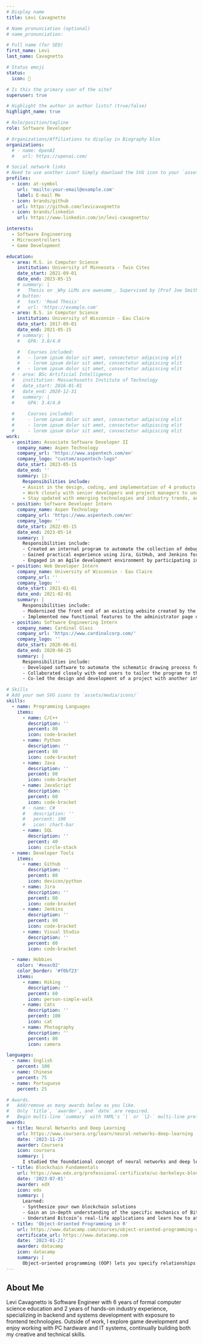 ```yaml
---
# Display name
title: Levi Cavagnetto

# Name pronunciation (optional)
# name_pronunciation: 

# Full name (for SEO)
first_name: Levi
last_name: Cavagnetto

# Status emoji
status:
  icon: 🥾

# Is this the primary user of the site?
superuser: true

# Highlight the author in author lists? (true/false)
highlight_name: true

# Role/position/tagline
role: Software Developer

# Organizations/Affiliations to display in Biography blox
organizations:
  # - name: OpenAI
  #   url: https://openai.com/

# Social network links
# Need to use another icon? Simply download the SVG icon to your `assets/media/icons/` folder.
profiles:
  - icon: at-symbol
    url: 'mailto:your-email@example.com'
    label: E-mail Me
  - icon: brands/github
    url: https://github.com/levicavagnetto
  - icon: brands/linkedin
    url: https://www.linkedin.com/in/levi-cavagnetto/

interests:
  - Software Engineering
  - Microcontrollers
  - Game Development

education:
  - area: M.S. in Computer Science
    institution: University of Minnesota - Twin Cites
    date_start: 2021-09-01
    date_end: 2023-05-15
    # summary: |
    #   Thesis on _Why LLMs are awesome_. Supervised by [Prof Joe Smith](https://example.com). Presented papers at 5 IEEE conferences with the contributions being published in 2 Springer journals.
    # button:
    #   text: 'Read Thesis'
    #   url: 'https://example.com'
  - area: B.S. in Computer Science
    institution: University of Wisconsin - Eau Claire
    date_start: 2017-09-01
    date_end: 2021-05-15
    # summary: |
    #   GPA: 3.8/4.0

    #   Courses included:
    #   - lorem ipsum dolor sit amet, consectetur adipiscing elit
    #   - lorem ipsum dolor sit amet, consectetur adipiscing elit
    #   - lorem ipsum dolor sit amet, consectetur adipiscing elit
  # - area: BSc Artificial Intelligence
  #   institution: Massachusetts Institute of Technology
  #   date_start: 2016-01-01
  #   date_end: 2020-12-31
  #   summary: |
  #     GPA: 3.4/4.0
      
  #     Courses included:
  #     - lorem ipsum dolor sit amet, consectetur adipiscing elit
  #     - lorem ipsum dolor sit amet, consectetur adipiscing elit
  #     - lorem ipsum dolor sit amet, consectetur adipiscing elit
work:
  - position: Associate Software Developer II
    company_name: Aspen Technology
    company_url: 'https://www.aspentech.com/en'
    company_logo: "custom/aspentech-logo"
    date_start: 2023-05-15
    date_end: ''
    summary: |2-
      Responsibilities include:
      - Assist in the design, coding, and implementation of 4 products within AspenTech’s digital grid management solution.
      - Work closely with senior developers and project managers to understand project requirements, contribute to project planning, and deliver approximately 3 new features per year.
      - Stay updated with emerging technologies and industry trends, and actively seek opportunities for professional growth and skill enhancement at my company.
  - position: Software Developer Intern
    company_name: Aspen Technology
    company_url: 'https://www.aspentech.com/en'
    company_logo: ''
    date_start: 2022-05-15
    date_end: 2023-05-14
    summary: |
      Responsibilities include:
      - Created an internal program to automate the collection of debug information from over 100 customer servers, streamlining one part of the debugging process.
      - Gained practical experience using Jira, GitHub, and Jenkins for project management, version control, and continuous integration, while actively exploring new programming techniques and best practices.
      - Engaged in an Agile development environment by participating in daily stand-ups, sprint planning, and retrospectives, contributing to iterative project cycles and team collaboration.
  - position: Web Developer Intern
    company_name: University of Wisconsin - Eau Claire
    company_url: ''
    company_logo: ''
    date_start: 2021-01-01
    date_end: 2021-02-01
    summary: |
      Responsibilities include:
      - Modernized the front end of an existing website created by the career services department, used for connecting students with UW Eau Claire alumni.
      - Implemented new functional features to the administrator page of the website.
  - position: Software Engineering Intern
    company_name: Cardinal Glass
    company_url: 'https://www.cardinalcorp.com/'
    company_logo: ''
    date_start: 2020-06-01
    date_end: 2020-08-25
    summary: |
      Responsibilities include:
      - Developed software to automate the schematic drawing process for window frames, which is now used across 4 Cardinal Glass plants. This tool saves 5-7 hours of work each week.
      - Collaborated closely with end users to tailor the program to their specific workflow requirements, ensuring it met their needs effectively.
      - Co-led the design and development of a project with another intern, working independently from initial concept to final implementation based on specified end goals, demonstrating strong problem-solving and self-management skills.

# Skills
# Add your own SVG icons to `assets/media/icons/`
skills:
  - name: Programming Languages
    items:
      - name: C/C++
        description: ''
        percent: 80
        icon: code-bracket
      - name: Python
        description: ''
        percent: 80
        icon: code-bracket
      - name: Java
        description: ''
        percent: 80
        icon: code-bracket
      - name: JavaScript
        description: ''
        percent: 60
        icon: code-bracket
      # - name: C#
      #   description: ''
      #   percent: 100
      #   icon: chart-bar
      - name: SQL
        description: ''
        percent: 40
        icon: circle-stack
  - name: Developer Tools
    items:
      - name: Github
        description: ''
        percent: 80
        icon: devicon/python
      - name: Jira
        description: ''
        percent: 80
        icon: code-bracket
      - name: Jenkins
        description: ''
        percent: 80
        icon: code-bracket
      - name: Visual Studio
        description: ''
        percent: 80
        icon: code-bracket

  - name: Hobbies
    color: '#eeac02'
    color_border: '#f0bf23'
    items:
      - name: Hiking
        description: ''
        percent: 60
        icon: person-simple-walk
      - name: Cats
        description: ''
        percent: 100
        icon: cat
      - name: Photography
        description: ''
        percent: 80
        icon: camera

languages:
  - name: English
    percent: 100
  - name: Chinese
    percent: 75
  - name: Portuguese
    percent: 25

# Awards.
#   Add/remove as many awards below as you like.
#   Only `title`, `awarder`, and `date` are required.
#   Begin multi-line `summary` with YAML's `|` or `|2-` multi-line prefix and indent 2 spaces below.
awards:
  - title: Neural Networks and Deep Learning
    url: https://www.coursera.org/learn/neural-networks-deep-learning
    date: '2023-11-25'
    awarder: Coursera
    icon: coursera
    summary: |
      I studied the foundational concept of neural networks and deep learning. By the end, I was familiar with the significant technological trends driving the rise of deep learning; build, train, and apply fully connected deep neural networks; implement efficient (vectorized) neural networks; identify key parameters in a neural network’s architecture; and apply deep learning to your own applications.
  - title: Blockchain Fundamentals
    url: https://www.edx.org/professional-certificate/uc-berkeleyx-blockchain-fundamentals
    date: '2023-07-01'
    awarder: edX
    icon: edx
    summary: |
      Learned:
      - Synthesize your own blockchain solutions
      - Gain an in-depth understanding of the specific mechanics of Bitcoin
      - Understand Bitcoin’s real-life applications and learn how to attack and destroy Bitcoin, Ethereum, smart contracts and Dapps, and alternatives to Bitcoin’s Proof-of-Work consensus algorithm
  - title: 'Object-Oriented Programming in R'
    url: https://www.datacamp.com/courses/object-oriented-programming-with-s3-and-r6-in-r
    certificate_url: https://www.datacamp.com
    date: '2023-01-21'
    awarder: datacamp
    icon: datacamp
    summary: |
      Object-oriented programming (OOP) lets you specify relationships between functions and the objects that they can act on, helping you manage complexity in your code. This is an intermediate level course, providing an introduction to OOP, using the S3 and R6 systems. S3 is a great day-to-day R programming tool that simplifies some of the functions that you write. R6 is especially useful for industry-specific analyses, working with web APIs, and building GUIs.
---
```


## About Me

Levi Cavagnetto is Software Engineer with 6 years of formal computer science education and 2 years of hands-on industry experience, specializing in backend and systems development with exposure to frontend technologies. Outside of work, I explore game development and enjoy working with PC hardware and IT systems, continually building both my creative and technical skills.
